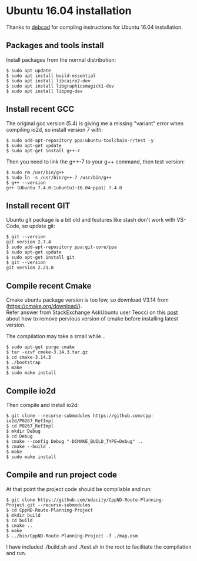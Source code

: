# Ubuntu 16.04 installation

Thanks to [debcad](https://github.com/dbecad/CppND-Route-Planning-Project/blob/master/Ubuntu16.4_Install.md) for compling instructions for Ubuntu 16.04 installation.

## Packages and tools install
Install packages from the normal distribution:
```
$ sudo apt update
$ sudo apt install build-essential
$ sudo apt install libcairo2-dev
$ sudo apt install libgraphicsmagick1-dev
$ sudo apt install libpng-dev
```
## Install recent GCC
The original gcc version (5.4) is giving me a missing "variant" error when compiling io2d, so install version 7 with:
```
$ sudo add-apt-repository ppa:ubuntu-toolchain-r/test -y
$ sudo apt-get update
$ sudo apt-get install g++-7
```

Then you need to link the g++-7 to your g++ command, then test version:
```
$ sudo rm /usr/bin/g++
$ sudo ln -s /usr/bin/g++-7 /usr/bin/g++
$ g++ --version
g++ (Ubuntu 7.4.0-1ubuntu1~16.04~ppa1) 7.4.0
```
## Install recent GIT
Ubuntu git package is a bit old and features like stash don't work with VS-Code, so update git:
```
$ git --version
git version 2.7.4
$ sudo add-apt-repository ppa:git-core/ppa
$ sudo apt-get update
$ sudo apt-get install git
$ git --version
git version 2.21.0
```
## Compile recent Cmake
Cmake ubuntu package version is too low, so download V3.14 from (https://cmake.org/download/).    
Refer answer from StackExchange AskUbuntu user Teocci on this [post](https://askubuntu.com/questions/355565/how-do-i-install-the-latest-version-of-cmake-from-the-command-line) about how to remove pervious version of cmake before installing latest version.

The compilation may take a small while...
```
$ sudo apt-get purge cmake
$ tar -xzvf cmake-3.14.3.tar.gz
$ cd cmake-3.14.3
$ ./bootstrap
$ make
$ sudo make install 
```
## Compile io2d
Then compile and install io2d:
```
$ git clone --recurse-submodules https://github.com/cpp-io2d/P0267_RefImpl
$ cd P0267_RefImpl
$ mkdir Debug
$ cd Debug
$ cmake --config Debug "-DCMAKE_BUILD_TYPE=Debug" ..
$ cmake --build .
$ make
$ sudo make install
```
## Compile and run project code
At that point the project code should be compilable and run:
```
$ git clone https://github.com/udacity/CppND-Route-Planning-Project.git --recurse-submodules
$ cd CppND-Route-Planning-Project
$ mkdir build
$ cd build
$ cmake ..
$ make
$ ../bin/CppND-Route-Planning-Project -f ./map.osm 
```

I have included ./build.sh and ./test.sh in the root to facilitate the compilation and run.
